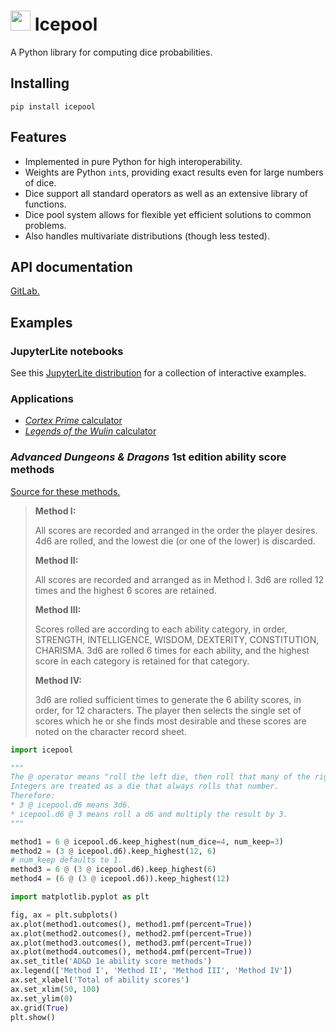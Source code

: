 # <img width="32" height="32" src="https://highdiceroller.github.io/icepool/apps/favicon.png" /> Icepool

A Python library for computing dice probabilities.

## Installing

```
pip install icepool
```

## Features

* Implemented in pure Python for high interoperability.
* Weights are Python `int`s, providing exact results even for large numbers of dice.
* Dice support all standard operators as well as an extensive library of functions.
* Dice pool system allows for flexible yet efficient solutions to common problems.
* Also handles multivariate distributions (though less tested).

## API documentation

[GitLab.](https://github.com/HighDiceRoller/icepool)

## Examples

### JupyterLite notebooks

See this [JupyterLite distribution](https://highdiceroller.github.io/icepool/notebooks/lab/index.html) for a collection of interactive examples.

### Applications

* [*Cortex Prime* calculator](https://highdiceroller.github.io/icepool/apps/cortex_prime.html)
* [*Legends of the Wulin* calculator](https://highdiceroller.github.io/icepool/apps/legends_of_the_wulin.html)

### *Advanced Dungeons & Dragons* 1st edition ability score methods

[Source for these methods.](https://www.reddit.com/r/dndnext/comments/6gv1qn/gary_gygaxs_ability_score_creation_methods_from)

> **Method I:**
>
> All scores are recorded and arranged in the order the player desires. 4d6 are rolled, and the lowest die (or one of the lower) is discarded.
>
> **Method II:**
>
> All scores are recorded and arranged as in Method I. 3d6 are rolled 12 times and the highest 6 scores are retained.
>
> **Method III:**
>
> Scores rolled are according to each ability category, in order, STRENGTH, INTELLIGENCE, WISDOM, DEXTERITY, CONSTITUTION, CHARISMA. 3d6 are rolled 6 times for each ability, and the highest score in each category is retained for that category.
>
> **Method IV:**
>
> 3d6 are rolled sufficient times to generate the 6 ability scores, in order, for 12 characters. The player then selects the single set of scores which he or she finds most desirable and these scores are noted on the character record sheet.

```python
import icepool

"""
The @ operator means "roll the left die, then roll that many of the right die and sum".
Integers are treated as a die that always rolls that number.
Therefore:
* 3 @ icepool.d6 means 3d6.
* icepool.d6 @ 3 means roll a d6 and multiply the result by 3.
"""

method1 = 6 @ icepool.d6.keep_highest(num_dice=4, num_keep=3)
method2 = (3 @ icepool.d6).keep_highest(12, 6)
# num_keep defaults to 1.
method3 = 6 @ (3 @ icepool.d6).keep_highest(6)
method4 = (6 @ (3 @ icepool.d6)).keep_highest(12)

import matplotlib.pyplot as plt

fig, ax = plt.subplots()
ax.plot(method1.outcomes(), method1.pmf(percent=True))
ax.plot(method2.outcomes(), method2.pmf(percent=True))
ax.plot(method3.outcomes(), method3.pmf(percent=True))
ax.plot(method4.outcomes(), method4.pmf(percent=True))
ax.set_title('AD&D 1e ability score methods')
ax.legend(['Method I', 'Method II', 'Method III', 'Method IV'])
ax.set_xlabel('Total of ability scores')
ax.set_xlim(50, 100)
ax.set_ylim(0)
ax.grid(True)
plt.show()
```
